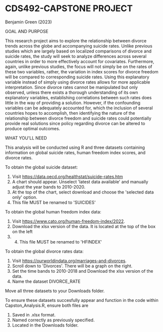 # CDS492-CAPSTONE PROJECT
Benjamin Green (2023) 

GOAL AND PURPOSE

This research project aims to explore the relationship between divorce trends across the globe
and accompanying suicide rates. Unlike previous studies which are largely based on localized
comparisons of divorce and suicide rates, the study will seek to analyze differences across
several countries in order to more effectively account for covariates. Furthermore, again, unlike
previous studies, the focus will not simply be on the rates of these two variables, rather, the
variation in index scores for divorce freedom will be compared to corresponding suicide rates.
Using this explanatory variable instead of simply using divorce rates allows for more applicable
interpretation. Since divorce rates cannot be manipulated but only observed, unless there exists a
thorough understanding of its own explanatory variables, establishing correlations between such
rates does little in the way of providing a solution. However, if the confounding variables can be
adequately accounted for, which the inclusion of several countries hopes to accomplish, then
identifying the nature of the relationship between divorce freedom and suicide rates could
potentially provide real solutions since policy regarding divorce can be altered to produce
optimal outcomes.

WHAT YOU'LL NEED

This analysis will be conducted using R and three datasets containing information on global suicide 
rates, human freedom index scores, and divorce rates. 

To obtain the global suicide dataset:
1. Visit https://data.oecd.org/healthstat/suicide-rates.htm
2. A chart should appear. Unselect 'latest data available' and 
manually adjust the year bands to 2010-2020.
3. At the top of the chart, select download and choose the 'selected data only' option.  
4. This file MUST be renamed to 'SUICIDES'  


To obtain the global human freedom index data:
1. Visit https://www.cato.org/human-freedom-index/2022.
2. Download the xlsx version of the data. It is located at the top of the box on the left
3. 4. This file MUST be renamed to 'HFINDEX'  


To obtain the global divorce rates data:
1. Visit https://ourworldindata.org/marriages-and-divorces.
2. Scroll down to 'Divorces'. There will be a graph on the right.
3. Set the time bands to 2010-2018 and Download the xlsx version of the data. 
4. Name the dataset DIVORCE_RATE

Move all three datasets to your Downloads folder. 

To ensure these datasets succesfully appear and function in the code within Capston_Analysis.R, ensure both files are
1. Saved in .xlsx format. 
2. Named correctly as previously specified. 
3. Located in the Downloads folder. 





